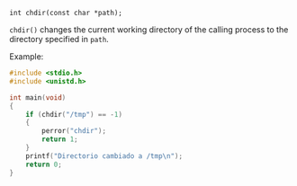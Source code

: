 `int chdir(const char *path);`

`chdir()` changes the current working directory of the calling process to the directory specified in `path`.

Example:
```c
#include <stdio.h>
#include <unistd.h>

int main(void)
{
    if (chdir("/tmp") == -1)
    {
        perror("chdir");
        return 1;
    }
    printf("Directorio cambiado a /tmp\n");
    return 0;
}
```